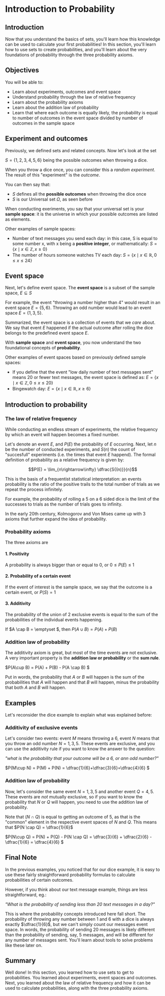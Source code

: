 
# Introduction to Probability

## Introduction

Now that you understand the basics of sets, you'll learn how this knowledge can be used to calculate your first probabilities! In this section, you'll learn how to use sets to create probabilities, and you'll learn about the very foundations of probability through the three probability axioms.

## Objectives

You will be able to: 

- Learn about experiments, outcomes and event space
- Understand probability through the law of relative frequency
- Learn about the probability axioms
- Learn about the addition law of probability
- Learn that where each outcome is equally likely, the probability is equal to number of outcomes in the event space divided by number of outcomes in the sample space 

## Experiment and outcomes

Previously, we defined sets and related concepts. Now let's look at the set

$S= \{1,2,3,4,5,6\}$ being the possible outcomes when throwing a dice.

When you throw a dice once, you can consider this a *random experiment*. The result of this "experiment" is the *outcome*. 

You can then say that:

- $S$ defines all the **possible outcomes** when throwing the dice once
- $S$ is our Universal set $\Omega$, as seen before


When conducting exeriments, you say that your universal set is your **sample space**: it is the universe in which your
possible outcomes are listed as elements.

Other examples of sample spaces:
- Number of text messages you send each day:  in this case, S is equal to some number x, with x being a **positive integer**, or mathematically: $S = \{x \mid x \in \mathbb{Z}, x \geq 0\}$
- The number of hours someone watches TV each day:  $S = \{x \mid x \in \mathbb{R}, 0 \leq x \leq 24 \}$

## Event space

Next, let's define event space. The **event space** is a subset of the sample space, $E\subseteq S$

For example, the event "throwing a number higher than 4" would result in an event space $E= \{5,6\}$. Throwing an odd number would lead to an event space $E= \{1,3,5\}$. 

Summarized, the event space is a collection of events that we *care* about. We say that event $E$ happened if the actual outcome after rolling the dice belongs to the predefined event space  $E$.

With **sample space** and **event space**, you now understand the two foundational concepts of **probability**. 

Other examples of event spaces based on previously defined sample spaces:

- If you define that the event "low daily number of text messages sent" means 20 or fewer text messages, the event space is defined as: $E = \{x \mid x \in \mathbb{Z}, 0 \leq x \leq 20 \}$
- Bingewatch day:  $E = \{x \mid x \in \mathbb{R}, x \geq 6 \}$

## Introduction to probability

### The law of relative frequency

While conducting an endless stream of experiments, the relative frequency by which an event will happen becomes a fixed number. 

Let's denote an event $E$, and $P(E)$ the probability of $E$ occurring. Next, let $n$ be the number of conducted experiments, and $S(n)$ the count of "succesfull" experiments (i.e. the times that event $E$ happend). The formal definition of probability as a relative frequency is given by:

$$P(E) = \lim_{n\rightarrow\infty} \dfrac{S{(n)}}{n}$$


This is the basis of a frequentist statistical interpretation: an events probability is the ratio of the positive trails to the total number of trials as we repeat the process infinitely. 

For example, the probability of rolling a 5 on a 6 sided dice is the limit of the successes to trials as the number of trials goes to infinity.

In the early 20th century, Kolmogorov and Von Mises came up with 3 axioms that further expand the idea of probability.

###  Probability axioms

The three axioms are

#### 1. Positivity

A probability is always bigger than or equal to 0, or $0 \leq P(E) \leq 1$

#### 2. Probability of a certain event

If the event of interest is the sample space, we say that the outcome is a certain event, or $P(S) = 1$

#### 3. Additivity 

The probability of the union of 2 exclusive events is equal to the sum of the probabilities of the individual events happening.

If $A \cap B = \emptyset $, then $P(A\cup B) = P(A) + P(B)$ 

### Addition law of probability

The additivity axiom is great, but most of the time events are not exclusive. A very important property is the **addition law or probability** or the **sum rule**.

$P(A\cup B) = P(A) + P(B) - P(A \cap B) $ 

Put in words, the probability that $A$ or $B$ will happen is the sum of the probabilities that $A$ will happen and that $B$ will happen, minus the probability that both $A$ and $B$ will happen.

## Examples

Let's reconsider the dice example to explain what was explained before:

### Additivity of exclusive events

Let's consider two events: event $M$ means throwing a 6, event $N$ means that you throw an odd number $N={1,3,5}$. These events are exclusive, and you can use the additivity rule if you want to know the answer to the question: 

*"what is the probability that your outcome will be a 6, or ann odd number?"*

$P(M\cup N) = P(M) + P(N) = \dfrac{1}{6}+\dfrac{3}{6}=\dfrac{4}{6} $ 

### Addition law of probability

Now, let's consider the same event $N={1,3,5}$ and another event $Q={4,5}$. These events are *not* mutually exclusive, so if you want to know the probability that $N$ or $Q$ will happen, you need to use the addition law of probability.

Note that $(N \cap Q)$ is equal to getting an outcome of 5, as that is the "common" element in the respective event spaces of $N$ and $Q$. This means that $P(N \cap Q) = \dfrac{1}{6}$

$P(N\cup Q) = P(N) + P(Q) - P(N \cap Q) = \dfrac{3}{6} + \dfrac{2}{6} - \dfrac{1}{6} = \dfrac{4}{6} $ 


## Final Note

In the previous examples, you noticed that for our dice example, it is easy to use these fairly straightforward probability formulas to calculate probabilities of certain outcomes. 

However, if you think about our text message example, things are less straightforward, eg.:

*"What is the probability of sending less than 20 text messages in a day?"*

This is where the probability concepts introduced here fall short. The probability of throwing any number between 1 and 6 with a dice is always exactly $\dfrac{1}{6}$,  but we can't simply count our messages event space. In words, the probability of sending 20 messages is likely different than the probability of sending, say, 5 messages, and will be different for any number of messages sent. You'll learn about tools to solve problems like these later on.


## Summary

Well done! In this section, you learned how to use sets to get to probabilities. You learned about experiments, event spaces and outcomes. Next, you learned about the law of relative frequency and how it can be used to calculate probabilities, along with the three probability axioms.
